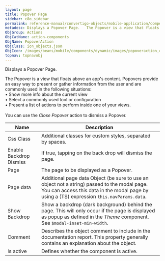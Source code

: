 ```yaml
---
layout: page
title: Popover Page
sidebar: c8o_sidebar
permalink: reference-manual/convertigo-objects/mobile-application/components/action-components/popover-page/
metadesc: Displays a Popover Page.   The Popover is a view that floats above an app's content. Popovers provide an easy way to present or gather information fro
ObjGroup: Actions
ObjCatName: action-components
ObjName: PopoverAction
ObjClass: ion_objects.json
ObjIcon: /images/beans/mobile/components/dynamic/images/popoveraction_color_32x32.png
topnav: topnavobj
---
```

Displays a Popover Page. <br/>

 The Popover is a view that floats above an app's content. Popovers provide an easy way to present or gather information from the user and are commonly used in the following situations:<br/>
 • Show more info about the current view<br/>
 • Select a commonly used tool or configuration<br/>
 • Present a list of actions to perform inside one of your views.<br/>
<br/>
You can use the <i>Close Popover</i> action to dismiss a Popover.

Name | Description 
--- | ---
Css Class | Additional classes for custom styles, separated by spaces.
Enable Backdrop Dismiss | If true, tapping on the back drop will dismiss the page.
Page | The page to be displayed as a Popover.
Page data | Additional page data Object (be sure to use an object not a string) passed to the modal page. You can access this data in the modal page by using a (TS) expression <code>this.navParams.data</code>.
Show Backdrop | Show a backdrop (dark background) behind the page. This will only occur if the page is displayed as popup as defined in the <i>Theme</i> component. See <code>$modal-inset-min-width</code>.
Comment | Describes the object comment to include in the documentation report.  This property generally contains an explanation about the object. 
Is active | Defines whether the component is active. 

